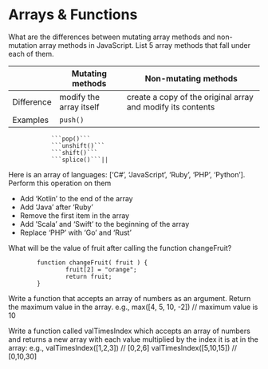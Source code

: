 # Arrays & Functions
What are the differences between mutating array methods and non-mutation array methods in JavaScript.
List 5 array methods that fall under each of them.


|| Mutating methods | Non-mutating methods |
|---|------------------|---------------|
|Difference| modify the array itself|  create a copy of the original array and modify its contents|
| Examples |  ```push()```
				```pop()```
				```unshift()```
				```shift()``` 
				```splice()```||



Here is an array of languages: [‘C#’, ‘JavaScript’, ‘Ruby’, ‘PHP’, ‘Python’].
Perform this operation on them 
* Add ‘Kotlin’ to the end of the array
* Add ‘Java’ after ‘Ruby’
* Remove the first item in the array
* Add ’Scala’ and ‘Swift’ to the beginning of the array
* Replace ‘PHP’ with ‘Go’ and ‘Rust’


What will be the value of fruit after calling the function changeFruit?
```let fruit = ['apple', 'mango', 'banana'];
		function changeFruit( fruit ) {
    			fruit[2] = "orange";
    			return fruit;
		}
```
Write a function that accepts an array of numbers as an argument. Return the maximum value in the array.
e.g., max([4, 5, 10, -2]) // maximum value is 10

Write a function called valTimesIndex which accepts an array of numbers and returns a new array with each value multiplied by the index it is at in the array:
e.g.,
 valTimesIndex([1,2,3]) // [0,2,6]
		valTimesIndex([5,10,15]) // [0,10,30]
